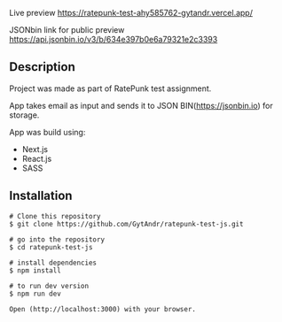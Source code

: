 Live preview https://ratepunk-test-ahy585762-gytandr.vercel.app/

JSONbin link for public preview https://api.jsonbin.io/v3/b/634e397b0e6a79321e2c3393

## Description

Project was made as part of RatePunk test assignment.

App takes email as input and sends it to JSON BIN(https://jsonbin.io) for storage.

App was build using:
- Next.js
- React.js
- SASS

## Installation
```
# Clone this repository
$ git clone https://github.com/GytAndr/ratepunk-test-js.git

# go into the repository
$ cd ratepunk-test-js

# install dependencies
$ npm install 

# to run dev version
$ npm run dev

Open (http://localhost:3000) with your browser.
```



